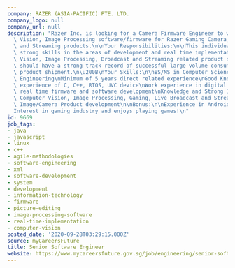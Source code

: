 ```yaml
---
company: RAZER (ASIA-PACIFIC) PTE. LTD.
company_logo: null
company_url: null
description: "Razer Inc. is looking for a Camera Firmware Engineer to work on Computer\
  \ Vision, Image Processing software/firmware for Razer Gaming Camera, Live Broadcast\
  \ and Streaming products.\n\nYour Responsibilities:\n\nThis individual must possess\
  \ strong skills in the areas of development and real time implementation of Computer\
  \ Vision, Image Processing, Broadcast and Streaming related product system. Candidate\
  \ should have a strong track record of successful large volume consumer video related\
  \ product shipment.\n\u200B\nYour Skills:\n\nBS/MS in Computer Science or Electrical\
  \ Engineering\nMinimum of 5 years direct related experience\nGood Knowledge and\
  \ experience of C, C++, RTOS, UVC device\nWork experience in digital image processing,\
  \ real time firmware and software development\nKnowledge and Strong Interests in\
  \ Computer Vision, Image Processing, Gaming, Live Broadcast and Streaming related\
  \ Image/Camera Product development\n\nBonus:\n\nExperience in Android Camera development\n\
  Interest in gaming industry and enjoys playing games!\n"
id: 9669
job_tags:
- java
- javascript
- linux
- c++
- agile-methodologies
- software-engineering
- xml
- software-development
- system
- development
- information-technology
- firmware
- picture-editing
- image-processing-software
- real-time-implementation
- computer-vision
posted_date: '2020-09-28T03:29:15.000Z'
source: myCareersFuture
title: Senior Software Engineer
website: https://www.mycareersfuture.gov.sg/job/engineering/senior-software-engineer-razer-9c95ef5da18d84efbd881f2b493027fa
---
```

